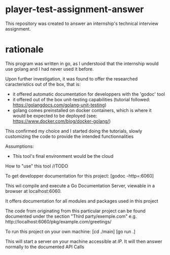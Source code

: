 # player-test-assignment-answer
This repository was created to answer an internship's technical interview assignment.

# rationale
This program was written in go, as I understood that the internship would use golang and I had never used it before.

Upon further investigation, it was found to offer the researched caracteristics out of the box, that is:
- it offered automatic documentation for developpers with the 'godoc' tool
- it offered out of the box unit-testing capabilities (tutorial followed: https://golangdocs.com/golang-unit-testing)
- golang comes preinstalled on docker containers, which is where it would be expected to be deployed (see: https://www.docker.com/blog/docker-golang/)

This confirmed my choice and I started doing the tutorials, slowly customizing the code to provide the intended functionnalities

Assumptions:
 - This tool's final environment would be the cloud

How to "use" this tool
//TODO

To get developper documentation for this project:
[godoc -http=:6060]

This wil compile and execute a Go Documentation Server, viewable in a browser at localhost:6060.

It offers documentation for all modules and packages used in this project

The code from originating from this particular project can be found documented under the section "Third party/exemple.com"
e.g. http://localhost:6060/pkg/example.com/greetings/

To run this project on your own machine:
[cd ./main]
[go run .]

This will start a server on your machine accessible at *IP*.
It will then answer normally to the documented API Calls
